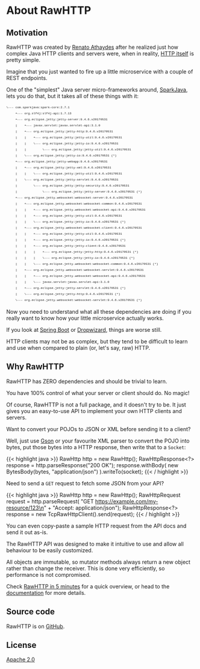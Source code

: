 # About RawHTTP

## Motivation

RawHTTP was created by [Renato Athaydes](https://software.athaydes.com) after he realized just how complex Java
HTTP clients and servers were, when in reality, [HTTP itself](https://tools.ietf.org/html/rfc7230) is pretty simple.

Imagine that you just wanted to fire up a little microservice with a couple of REST endpoints.

One of the "simplest" Java server micro-frameworks around, [SparkJava](http://sparkjava.com), lets you
do that, but it takes all of these things with it:

<pre style="font-size: 8px; line-height: 1rem; font-family: Courier">
\--- com.sparkjava:spark-core:2.7.1
     +--- org.slf4j:slf4j-api:1.7.13
     +--- org.eclipse.jetty:jetty-server:9.4.6.v20170531
     |    +--- javax.servlet:javax.servlet-api:3.1.0
     |    +--- org.eclipse.jetty:jetty-http:9.4.6.v20170531
     |    |    +--- org.eclipse.jetty:jetty-util:9.4.6.v20170531
     |    |    \--- org.eclipse.jetty:jetty-io:9.4.6.v20170531
     |    |         \--- org.eclipse.jetty:jetty-util:9.4.6.v20170531
     |    \--- org.eclipse.jetty:jetty-io:9.4.6.v20170531 (*)
     +--- org.eclipse.jetty:jetty-webapp:9.4.6.v20170531
     |    +--- org.eclipse.jetty:jetty-xml:9.4.6.v20170531
     |    |    \--- org.eclipse.jetty:jetty-util:9.4.6.v20170531
     |    \--- org.eclipse.jetty:jetty-servlet:9.4.6.v20170531
     |         \--- org.eclipse.jetty:jetty-security:9.4.6.v20170531
     |              \--- org.eclipse.jetty:jetty-server:9.4.6.v20170531 (*)
     +--- org.eclipse.jetty.websocket:websocket-server:9.4.6.v20170531
     |    +--- org.eclipse.jetty.websocket:websocket-common:9.4.6.v20170531
     |    |    +--- org.eclipse.jetty.websocket:websocket-api:9.4.6.v20170531
     |    |    +--- org.eclipse.jetty:jetty-util:9.4.6.v20170531
     |    |    \--- org.eclipse.jetty:jetty-io:9.4.6.v20170531 (*)
     |    +--- org.eclipse.jetty.websocket:websocket-client:9.4.6.v20170531
     |    |    +--- org.eclipse.jetty:jetty-util:9.4.6.v20170531
     |    |    +--- org.eclipse.jetty:jetty-io:9.4.6.v20170531 (*)
     |    |    +--- org.eclipse.jetty:jetty-client:9.4.6.v20170531
     |    |    |    +--- org.eclipse.jetty:jetty-http:9.4.6.v20170531 (*)
     |    |    |    \--- org.eclipse.jetty:jetty-io:9.4.6.v20170531 (*)
     |    |    \--- org.eclipse.jetty.websocket:websocket-common:9.4.6.v20170531 (*)
     |    +--- org.eclipse.jetty.websocket:websocket-servlet:9.4.6.v20170531
     |    |    +--- org.eclipse.jetty.websocket:websocket-api:9.4.6.v20170531
     |    |    \--- javax.servlet:javax.servlet-api:3.1.0
     |    +--- org.eclipse.jetty:jetty-servlet:9.4.6.v20170531 (*)
     |    \--- org.eclipse.jetty:jetty-http:9.4.6.v20170531 (*)
     \--- org.eclipse.jetty.websocket:websocket-servlet:9.4.6.v20170531 (*)
</pre>

Now you need to understand what all these dependencies are doing if you really want to know how your
little microservice actually works.

If you look at [Spring Boot](https://projects.spring.io/spring-boot/) or
[Dropwizard](https://www.dropwizard.io/1.3.1/docs/), things are worse still.

HTTP clients may not be as complex, but they tend to be difficult to learn and use when compared to plain
(or, let's say, raw) HTTP.

## Why RawHTTP

RawHTTP has ZERO dependencies and should be trivial to learn.

You have 100% control of what your server or client should do. No magic!

Of course, RawHTTP is not a full package, and it doesn't try to be. It just gives you an easy-to-use
API to implement your own HTTP clients and servers.

Want to convert your POJOs to JSON or XML before sending it to a client?

Well, just use [Gson](https://github.com/google/gson) or
your favourite XML parser to convert the POJO into bytes, put those bytes into a HTTP response,
then write that to a `Socket`:

{{< highlight java >}}
RawHttp http = new RawHttp();
RawHttpResponse<?> response = http.parseResponse("200 OK");
response.withBody(
    new BytesBody(bytes, "application/json")
).writeTo(socket);
{{< / highlight >}}

Need to send a `GET` request to fetch some JSON from your API?

{{< highlight java >}}
RawHttp http = new RawHttp();
RawHttpRequest request = http.parseRequest(
    "GET https://example.com/my-resource/123\n" +
    "Accept: application/json");
RawHttpResponse<?> response =
    new TcpRawHttpClient().send(request);
{{< / highlight >}}

You can even copy-paste a sample HTTP request from the API docs and send it out as-is.

The RawHTTP API was designed to make it intuitive to use and allow all behaviour to be easily
customized.

All objects are immutable, so mutator methods always return a new object rather than change the receiver.
This is done very efficiently, so performance is not compromised.

Check [RawHTTP in 5 minutes](/rawhttp/in-5-minutes) for a quick overview, or head to the [documentation](/rawhttp/docs) for more details.

## Source code

RawHTTP is on [GitHub](https://github.com/renatoathaydes/rawhttp).

## License

[Apache 2.0](https://github.com/renatoathaydes/rawhttp/blob/master/LICENSE.txt)
